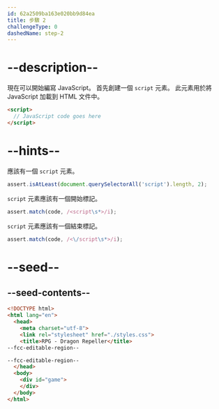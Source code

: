 ```yaml
---
id: 62a2509ba163e020bb9d84ea
title: 步驟 2
challengeType: 0
dashedName: step-2
---
```


# --description--

現在可以開始編寫 JavaScript。 首先創建一個 `script` 元素。 此元素用於將 JavaScript 加載到 HTML 文件中。

```html
<script>
  // JavaScript code goes here
</script>
```

# --hints--

應該有一個 `script` 元素。

```js
assert.isAtLeast(document.querySelectorAll('script').length, 2);
```

`script` 元素應該有一個開始標記。

```js
assert.match(code, /<script\s*>/i);
```

`script` 元素應該有一個結束標記。

```js
assert.match(code, /<\/script\s*>/i);
```

# --seed--

## --seed-contents--

```html
<!DOCTYPE html>
<html lang="en">
  <head>
    <meta charset="utf-8">
    <link rel="stylesheet" href="./styles.css">
    <title>RPG - Dragon Repeller</title>
--fcc-editable-region--

--fcc-editable-region--
  </head>
  <body>
    <div id="game">
    </div>
  </body>
</html>
```

